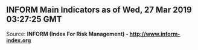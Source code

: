 ## INFORM Main Indicators as of Wed, 27 Mar 2019 03:27:25 GMT

Source: **INFORM (Index For Risk Management) - http://www.inform-index.org**